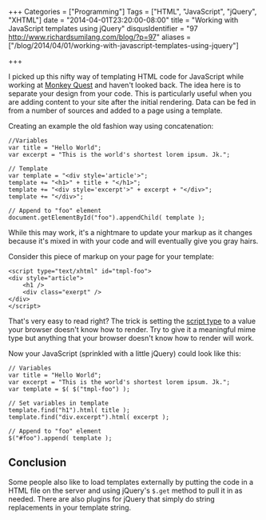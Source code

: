 +++
Categories = ["Programming"]
Tags = ["HTML", "JavaScript", "jQuery", "XHTML"]
date = "2014-04-01T23:20:00-08:00"
title = "Working with JavaScript templates using jQuery"
disqusIdentifier = "97 http://www.richardsumilang.com/blog/?p=97"
aliases = ["/blog/2014/04/01/working-with-javascript-templates-using-jquery"]

+++

[1]: http://www.monkeyquest.com "MonkeyQuest"
[2]: http://www.iana.org/assignments/media-types/media-types.xhtml "Media types"

I picked up this nifty way of templating HTML code for JavaScript while working
at [Monkey Quest][1] and haven't looked back. The idea here is to separate your
design from your code. This is particularly useful when you are adding content
to your site after the initial rendering. Data can be fed in from a number of
sources and added to a page using a template.

<!--more-->

Creating an example the old fashion way using concatenation:

<pre><code class="language-js">//Variables
var title = "Hello World";
var excerpt = "This is the world's shortest lorem ipsum. Jk.";

// Template
var template = "&lt;div style='article'&gt;";
template += "&lt;h1&gt;" + title + "&lt;/h1&gt;";
template += "&lt;div style='excerpt'&gt;" + excerpt + "&lt;/div&gt;";
template += "&lt;/div&gt;";

// Append to "foo" element
document.getElementById("foo").appendChild( template );</code></pre>

While this may work, it's a nightmare to update your markup as it changes because it's mixed in with your code and will eventually give you gray hairs.

Consider this piece of markup on your page for your template:

<pre><code>&lt;script type="text/xhtml" id="tmpl-foo"&gt;
&lt;div style="article"&gt;
	&lt;h1 /&gt;
	&lt;div class="exerpt" /&gt;
&lt;/div&gt;
&lt;/script&gt;</code></pre>

That's very easy to read right? The trick is setting the [script type][2] to a
value your browser doesn't know how to render. Try to give it a meaningful mime
type but anything that your browser doesn't know how to render will work.

Now your JavaScript (sprinkled with a little jQuery) could look like this:

<pre><code class="language-javascript">// Variables
var title = "Hello World";
var excerpt = "This is the world's shortest lorem ipsum. Jk.";
var template = $( $("tmpl-foo") );

// Set variables in template
template.find("h1").html( title );
template.find("div.excerpt").html( excerpt );

// Append to "foo" element
$("#foo").append( template );</code></pre>

## Conclusion

Some people also like to load templates externally by putting the code in a HTML
file on the server and using jQuery's `$.get` method to pull it in as needed.
There are also plugins for jQuery that simply do string replacements in your
template string.
